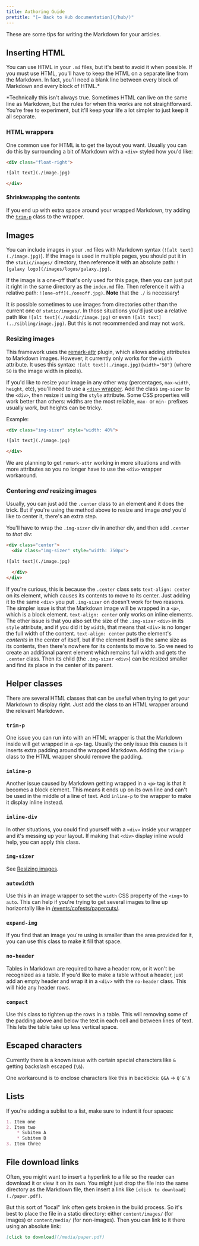 ```yaml
---
title: Authoring Guide
pretitle: "[← Back to Hub documentation](/hub/)"
---
```


These are some tips for writing the Markdown for your articles.

## Inserting HTML

You can use HTML in your `.md` files, but it's best to avoid it when possible. If you must use HTML, you'll have to keep the HTML on a separate line from the Markdown. In fact, you'll need a blank line between every block of Markdown and every block of HTML.*

*Technically this isn't always true. Sometimes HTML can live on the same line as Markdown, but the rules for when this works are not straightforward. You're free to experiment, but it'll keep your life a lot simpler to just keep it all separate.

### HTML wrappers

One common use for HTML is to get the layout you want. Usually you can do this by surrounding a bit of Markdown with a `<div>` styled how you'd like:
```html
<div class="float-right">

![alt text](./image.jpg)

</div>
```

#### Shrinkwrapping the contents

If you end up with extra space around your wrapped Markdown, try adding the [`trim-p`](#trim-p) class to the wrapper.

## Images

You can include images in your `.md` files with Markdown syntax (`![alt text](./image.jpg)`). If the image is used in multiple pages, you should put it in the `static/images/` directory, then reference it with an absolute path: `![galaxy logo](/images/logos/galaxy.jpg)`.

If the image is a one-off that's only used for this page, then you can just put it right in the same directory as the `index.md` file. Then reference it with a relative path: `![one-off](./oneoff.jpg)`. **Note** that the `./` is necessary!

It *is* possible sometimes to use images from directories other than the current one or `static/images/`. In those situations you'd just use a relative path like `![alt text](./subdir/image.jpg)` or even `![alt text](../sibling/image.jpg)`. But this is not recommended and may not work.

### Resizing images

This framework uses the [remark-attr](https://www.npmjs.com/package/remark-attr) plugin, which allows adding attributes to Markdown images. However, it currently only works for the `width` attribute. It uses this syntax: `![alt text](./image.jpg){width="50"}` (where `50` is the image width in pixels).

If you'd like to resize your image in any other way (percentages, `max-width`, `height`, etc), you'll need to use a [`<div>` wrapper](#html-wrappers). Add the class `img-sizer` to the `<div>`, then resize it using the `style` attribute. Some CSS properties will work better than others: widths are the most reliable, `max-` or `min-` prefixes usually work, but heights can be tricky.

Example:
```html
<div class="img-sizer" style="width: 40%">

![alt text](./image.jpg)

</div>
```

We are planning to get `remark-attr` working in more situations and with more attributes so you no longer have to use the `<div>` wrapper workaround.

### Centering *and* resizing images

Usually, you can just add the `.center` class to an element and it does the trick. But if you're using the method above to resize and image *and* you'd like to center it, there's an extra step.

You'll have to wrap the `.img-sizer` div in another div, and then add `.center` to *that* div:
```html
<div class="center">
  <div class="img-sizer" style="width: 750px">

![alt text](./image.jpg)

  </div>
</div>
```
If you're curious, this is because the `.center` class sets `text-align: center` on its element, which causes its contents to move to its center. Just adding it to the same `<div>` you put `.img-sizer` on doesn't work for two reasons. The simpler issue is that the Markdown image will be wrapped in a `<p>`, which is a block element. `text-align: center` only works on inline elements. The other issue is that you also set the size of the `.img-sizer` `<div>` in its `style` attribute, and if you did it by `width`, that means that `<div>` is no longer the full width of the content. `text-align: center` puts the element's *contents* in the center of itself, but if the element itself is the same size as its contents, then there's nowhere for its contents to move to. So we need to create an additional parent element which remains full width and gets the `.center` class. Then its child (the `.img-sizer` `<div>`) can be resized smaller and find its place in the center of its parent.

## Helper classes

There are several HTML classes that can be useful when trying to get your Markdown to display right. Just add the class to an HTML wrapper around the relevant Markdown.

### `trim-p`

One issue you can run into with an HTML wrapper is that the Markdown inside will get wrapped in a `<p>` tag. Usually the only issue this causes is it inserts extra padding around the wrapped Markdown. Adding the `trim-p` class to the HTML wrapper should remove the padding.

### `inline-p`

Another issue caused by Markdown getting wrapped in a `<p>` tag is that it becomes a block element. This means it ends up on its own line and can't be used in the middle of a line of text. Add `inline-p` to the wrapper to make it display inline instead.

### `inline-div`

In other situations, you could find yourself with a `<div>` inside your wrapper and it's messing up your layout. If making that `<div>` display inline would help, you can apply this class.

### `img-sizer`

See [Resizing images](#resizing-images).

### `autowidth`

Use this in an image wrapper to set the `width` CSS property of the `<img>` to `auto`. This can help if you're trying to get several images to line up horizontally like in [/events/cofests/papercuts/](/events/cofests/papercuts/).

### `expand-img`

If you find that an image you're using is smaller than the area provided for it, you can use this class to make it fill that space.

### `no-header`

Tables in Markdown are required to have a header row, or it won't be recognized as a table. If you'd like to make a table without a header, just add an empty header and wrap it in a `<div>` with the `no-header` class. This will hide any header rows.

### `compact`

Use this class to tighten up the rows in a table. This will removing some of the padding above and below the text in each cell and between lines of text. This lets the table take up less vertical space.

## Escaped characters

Currently there is a known issue with certain special characters like `&` getting backslash escaped (`\&`).

One workaround is to enclose characters like this in backticks: `Q&A` -> ```Q`&`A```

## Lists

If you're adding a sublist to a list, make sure to indent it four spaces:
```Markdown
1. Item one
2. Item two
    * Subitem A
    * Subitem B
3. Item three
```

## File download links

Often, you might want to insert a hyperlink to a file so the reader can download it or view it on its own. You might just drop the file into the same directory as the Markdown file, then insert a link like `[click to download](./paper.pdf)`.

But this sort of "local" link often gets broken in the build process. So it's best to place the file in a static directory: either `content/images/` (for images) or `content/media/` (for non-images). Then you can link to it there using an absolute link:

```Markdown
[click to download](/media/paper.pdf)
```
